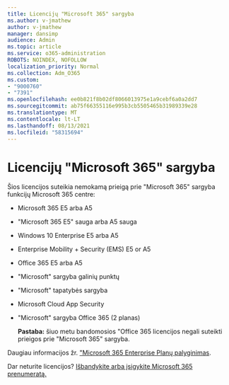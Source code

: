 ```yaml
---
title: Licencijų "Microsoft 365" sargyba
ms.author: v-jmathew
author: v-jmathew
manager: dansimp
audience: Admin
ms.topic: article
ms.service: o365-administration
ROBOTS: NOINDEX, NOFOLLOW
localization_priority: Normal
ms.collection: Adm_O365
ms.custom:
- "9000760"
- "7391"
ms.openlocfilehash: ee0b821f8b02df8066013975e1a9cebf6a0a2dd7
ms.sourcegitcommit: ab75f66355116e995b3cb5505465b31989339e28
ms.translationtype: MT
ms.contentlocale: lt-LT
ms.lasthandoff: 08/13/2021
ms.locfileid: "58315694"
---
```

# <a name="licenses-for-microsoft-365-defender"></a>Licencijų "Microsoft 365" sargyba

Šios licencijos suteikia nemokamą prieigą prie "Microsoft 365" sargyba funkcijų Microsoft 365 centre:

- Microsoft 365 E5 arba A5
- "Microsoft 365 E5" sauga arba A5 sauga
- Windows 10 Enterprise E5 arba A5
- Enterprise Mobility + Security (EMS) E5 or A5
- Office 365 E5 arba A5
- "Microsoft" sargyba galinių punktų
- "Microsoft" tapatybės sargyba
- Microsoft Cloud App Security
- "Microsoft" sargyba Office 365 (2 planas)

    **Pastaba:** šiuo metu bandomosios "Office 365 licencijos negali suteikti prieigos prie "Microsoft 365" sargyba.

Daugiau informacijos žr. ["Microsoft 365 Enterprise Planų palyginimas](https://go.microsoft.com/fwlink/?linkid=2143458).

Dar neturite licencijos? [Išbandykite arba įsigykite Microsoft 365 prenumeratą.](https://go.microsoft.com/fwlink/?linkid=2143625)
